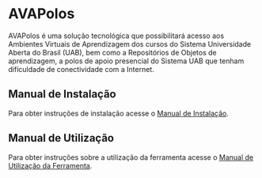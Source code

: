 # AVAPolos
AVAPolos é uma solução tecnológica que possibilitará acesso aos Ambientes Virtuais de Aprendizagem dos cursos do Sistema Universidade Aberta do Brasil (UAB), bem como a Repositórios de Objetos de aprendizagem, a polos de apoio presencial do Sistema UAB que tenham difículdade de conectividade com a Internet.

 ## Manual de Instalação

Para obter instruções de instalação acesse o [Manual de Instalação](https://github.com/C3FURG/AVAPolos/wiki/Procedimentos-de-Instala%C3%A7%C3%A3o-e-Desinstala%C3%A7%C3%A3o). 

## Manual de Utilização 

Para obter instruções sobre a utilização da ferramenta acesse o [Manual de Utilização da Ferramenta](https://github.com/C3FURG/AVAPolos/wiki/Manual-de-Utiliza%C3%A7%C3%A3o). 

